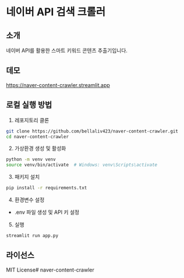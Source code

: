 # 네이버 API 검색 크롤러

## 소개
네이버 API를 활용한 스마트 키워드 콘텐츠 추출기입니다.

## 데모
https://naver-content-crawler.streamlit.app

## 로컬 실행 방법
1. 레포지토리 클론
```bash
git clone https://github.com/bellaliv423/naver-content-crawler.git
cd naver-content-crawler
```

2. 가상환경 생성 및 활성화
```bash
python -m venv venv
source venv/bin/activate  # Windows: venv\Scripts\activate
```

3. 패키지 설치
```bash
pip install -r requirements.txt
```

4. 환경변수 설정
- .env 파일 생성 및 API 키 설정

5. 실행
```bash
streamlit run app.py
```

## 라이선스
MIT License#   n a v e r - c o n t e n t - c r a w l e r  
 